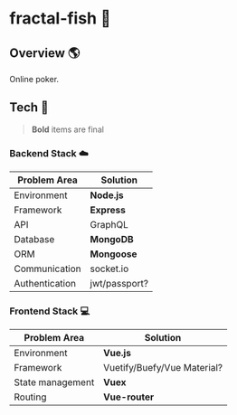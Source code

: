 # fractal-fish :tropical_fish:

## Overview :earth_americas:

Online poker.

## Tech :wrench:

> **Bold** items are final

### Backend Stack :cloud:

| Problem Area | Solution |
| --- | --- |
| Environment | **Node.js** |
| Framework | **Express** |
| API | GraphQL |
| Database | **MongoDB** |
| ORM | **Mongoose** |
| Communication | socket.io |
| Authentication | jwt/passport? |

### Frontend Stack :computer:

| Problem Area | Solution |
| --- | --- |
| Environment | **Vue.js** |
| Framework | Vuetify/Buefy/Vue Material? |
| State management | **Vuex** |
| Routing | **Vue-router** |

